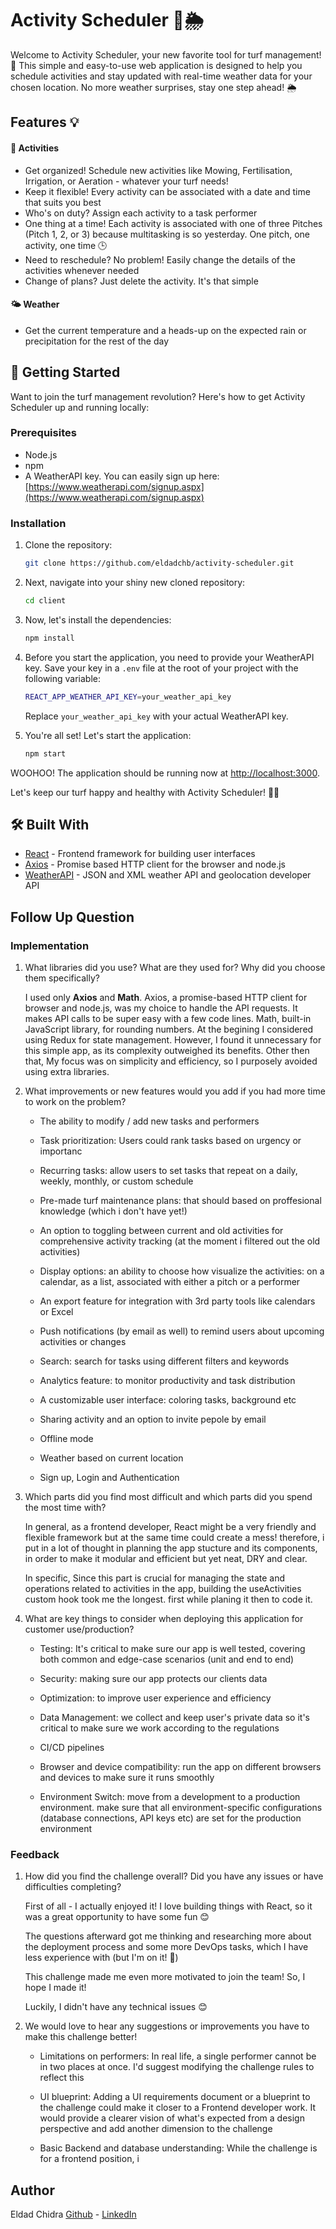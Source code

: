 # Activity Scheduler 🌱🌦️

Welcome to Activity Scheduler, your new favorite tool for turf management! 🙌 This simple and easy-to-use web application is designed to help you schedule activities and stay updated with real-time weather data for your chosen location. No more weather surprises, stay one step ahead! 🌦️

## Features 💡

#### 📝 **Activities**

- Get organized! Schedule new activities like Mowing, Fertilisation, Irrigation, or Aeration - whatever your turf needs!
- Keep it flexible! Every activity can be associated with a date and time that suits you best
- Who's on duty? Assign each activity to a task performer
- One thing at a time! Each activity is associated with one of three Pitches (Pitch 1, 2, or 3) because multitasking is so yesterday. One pitch, one activity, one time 🕒
- Need to reschedule? No problem! Easily change the details of the activities whenever needed
- Change of plans? Just delete the activity. It's that simple

#### 🌤️ **Weather**

- Get the current temperature and a heads-up on the expected rain or precipitation for the rest of the day

## 🚀 Getting Started

Want to join the turf management revolution? Here's how to get Activity Scheduler up and running locally:

### Prerequisites

- Node.js
- npm
- A WeatherAPI key. You can easily sign up here: [https://www.weatherapi.com/signup.aspx](https://www.weatherapi.com/signup.aspx)

### Installation

1. Clone the repository:
   
   ```bash
   git clone https://github.com/eldadchb/activity-scheduler.git
   ```

2. Next, navigate into your shiny new cloned repository:
   
   ```bash
   cd client
   ```

3. Now, let's install the dependencies:
   
   ```bash
   npm install
   ```

4. Before you start the application, you need to provide your WeatherAPI key. Save your key in a `.env` file at the root of your project with the following variable:
   
   ```bash
   REACT_APP_WEATHER_API_KEY=your_weather_api_key
   ```
   
   Replace `your_weather_api_key` with your actual WeatherAPI key.

5. You're all set! Let's start the application:
   
   ```bash
   npm start
   ```

WOOHOO! The application should be running now at [http://localhost:3000](http://localhost:3000).

Let's keep our turf happy and healthy with Activity Scheduler! 🌱🎉

## 🛠️ Built With

- [React](https://reactjs.org) - Frontend framework for building user interfaces
- [Axios](https://axios-http.com/) - Promise based HTTP client for the browser and node.js
- [WeatherAPI](https://www.weatherapi.com/) - JSON and XML weather API and geolocation developer API

## Follow Up Question

### Implementation

1. What libraries did you use? What are they used for? Why did you choose them specifically?
   
   
   
   I used only **Axios** and **Math**.
   Axios, a promise-based HTTP client for browser and node.js, was my choice to handle the API requests. It makes API calls to be super easy with a few code lines.
   Math, built-in JavaScript library, for rounding numbers.
   At the begining I considered using Redux for state management. However, I found it unnecessary for this simple app, as its complexity outweighed its benefits.
   Other then that, My focus was on simplicity and efficiency, so I purposely avoided using extra libraries.



2. What improvements or new features would you add if you had more time to work on the problem?
   
   
   - The ability to modify / add new tasks and performers
   
   - Task prioritization: Users could rank tasks based on urgency or importanc
   
   - Recurring tasks: allow users to set tasks that repeat on a daily, weekly, monthly, or custom schedule
   
   - Pre-made turf maintenance plans: that should based on proffesional knowledge (which i don't have yet!)
   
   - An option to toggling between current and old activities for comprehensive activity tracking (at the moment i filtered out the old activities)
   
   - Display options: an ability to choose how visualize the activities: on a calendar, as a list, associated with either a pitch or a performer
   
   - An export feature for integration with 3rd party tools like calendars or Excel
   
   - Push notifications (by email as well) to remind users about upcoming activities or changes
   
   - Search: search for tasks using different filters and keywords
   
   - Analytics feature: to monitor productivity and task distribution
   
   - A customizable user interface: coloring tasks, background etc
   
   - Sharing activity and an option to invite pepole by email
   
   - Offline mode
   
   - Weather based on current location
   
   - Sign up, Login and Authentication
     
     

3. Which parts did you find most difficult and which parts did you spend the most time with?
   
   
   
   In general, as a frontend developer, React might be a very friendly and flexible framework but at the same time could create a mess! therefore, i put in a lot of thought in planning the app stucture and its components, in order to make it modular and efficient but yet neat, DRY and clear. 
   
   In specific, Since this part is crucial for managing the state and operations related to activities in the app, building the useActivities custom hook took me the longest. first while planing it then to code it.
   
   

4. What are key things to consider when deploying this application for customer use/production?
   
   
   
   - Testing: It's critical to make sure our app is well tested, covering both common and edge-case scenarios (unit and end to end)
   
   - Security: making sure our app protects our clients data
   
   - Optimization: to improve user experience and efficiency
   
   - Data Management: we collect and keep user's private data so it's critical to make sure we work according to the regulations
   
   - CI/CD pipelines
   
   - Browser and device compatibility: run the app on different browsers and devices to make sure it runs smoothly
   
   - Environment Switch: move from a development to a production environment. make sure that all environment-specific configurations (database connections, API keys etc) are set for the production environment
     
     

### Feedback

1. How did you find the challenge overall? Did you have any issues or have difficulties
   completing?
   
   
   
   First of all - I actually enjoyed it! I love building things with React, so it was a great opportunity to have some fun 😊
   
   The questions afterward got me thinking and researching more about the deployment process and some more DevOps tasks, which I have less experience with (but I'm on it! 🤩)
   
   This challenge made me even more motivated to join the team! So, I hope I made it!
   
   Luckily, I didn't have any technical issues 😊
   
   

2. We would love to hear any suggestions or improvements you have to make this
   challenge better!
   
   
   
   - Limitations on performers: In real life, a single performer cannot be in two places at once. I'd suggest modifying the challenge rules to reflect this
   
   - UI blueprint: Adding a UI requirements document or a blueprint to the challenge could make it closer to a Frontend developer work. It would provide a clearer vision of what's expected from a design perspective and add another dimension to the challenge
   
   - Basic Backend and database understanding: While the challenge is for a frontend position, i 

## 

## Author

Eldad Chidra 
[Github](https://github.com/eldadchb) - [LinkedIn](https://www.linkedin.com/in/eldad-chidra/)
